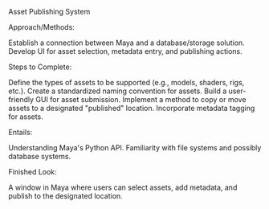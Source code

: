 Asset Publishing System

Approach/Methods:

Establish a connection between Maya and a database/storage solution.
Develop UI for asset selection, metadata entry, and publishing actions.

Steps to Complete:

Define the types of assets to be supported (e.g., models, shaders, rigs, etc.).
Create a standardized naming convention for assets.
Build a user-friendly GUI for asset submission.
Implement a method to copy or move assets to a designated "published" location.
Incorporate metadata tagging for assets.

Entails:

Understanding Maya's Python API.
Familiarity with file systems and possibly database systems.

Finished Look:

A window in Maya where users can select assets, add metadata, and publish to the designated location.
